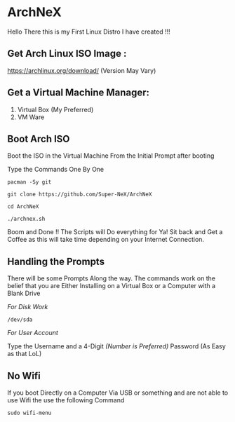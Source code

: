 # ArchNeX

Hello There this is my First Linux Distro I have created !!!

Get Arch Linux ISO Image :
--
https://archlinux.org/download/ (Version May Vary)

Get a Virtual Machine Manager:
--
1. Virtual Box (My Preferred)
2. VM Ware 

Boot Arch ISO
--
Boot the ISO in the Virtual Machine
From the Initial Prompt after booting

Type the Commands One By One

```
pacman -Sy git
```
```
git clone https://github.com/Super-NeX/ArchNeX
```
```
cd ArchNeX
```
```
./archnex.sh
```

Boom and Done !! The Scripts will Do everything for Ya! Sit back and Get a Coffee as this will take time depending on your Internet Connection.


Handling the Prompts
--
There will be some Prompts Along the way. The commands work on the belief that you are Either Installing on a Virtual Box or a Computer with a Blank Drive

*For Disk Work*
```
/dev/sda
```

*For User Account*

Type the Username and a 4-Digit *(Number is Preferred)* Password (As Easy as that LoL)


No Wifi
--
If you boot Directly on a Computer Via USB or something and are not able to use Wifi the use the following Command

```
sudo wifi-menu
```

